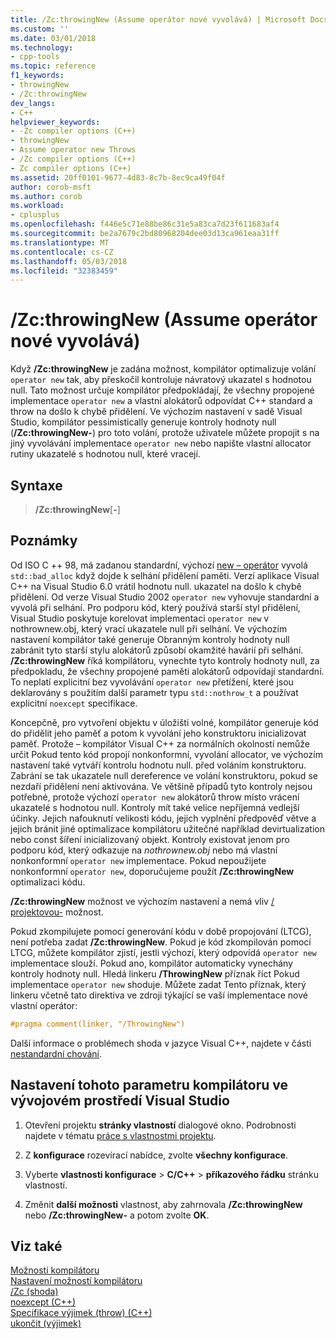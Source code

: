 ```yaml
---
title: /Zc:throwingNew (Assume operátor nové vyvolává) | Microsoft Docs
ms.custom: ''
ms.date: 03/01/2018
ms.technology:
- cpp-tools
ms.topic: reference
f1_keywords:
- throwingNew
- /Zc:throwingNew
dev_langs:
- C++
helpviewer_keywords:
- -Zc compiler options (C++)
- throwingNew
- Assume operator new Throws
- /Zc compiler options (C++)
- Zc compiler options (C++)
ms.assetid: 20ff0101-9677-4d83-8c7b-8ec9ca49f04f
author: corob-msft
ms.author: corob
ms.workload:
- cplusplus
ms.openlocfilehash: f446e5c71e88be86c31e5a83ca7d23f611683af4
ms.sourcegitcommit: be2a7679c2bd80968204dee03d13ca961eaa31ff
ms.translationtype: MT
ms.contentlocale: cs-CZ
ms.lasthandoff: 05/03/2018
ms.locfileid: "32383459"
---
```

# <a name="zcthrowingnew-assume-operator-new-throws"></a>/Zc:throwingNew (Assume operátor nové vyvolává)

Když **/Zc:throwingNew** je zadána možnost, kompilátor optimalizuje volání `operator new` tak, aby přeskočil kontroluje návratový ukazatel s hodnotou null. Tato možnost určuje kompilátor předpokládají, že všechny propojené implementace `operator new` a vlastní alokátorů odpovídat C++ standard a throw na došlo k chybě přidělení. Ve výchozím nastavení v sadě Visual Studio, kompilátor pessimistically generuje kontroly hodnoty null (**/Zc:throwingNew-**) pro toto volání, protože uživatele můžete propojit s na jiný vyvolávání implementace `operator new` nebo napište vlastní allocator rutiny ukazatelé s hodnotou null, které vracejí.

## <a name="syntax"></a>Syntaxe

> **/Zc:throwingNew**[**-**]

## <a name="remarks"></a>Poznámky

Od ISO C ++ 98, má zadanou standardní, výchozí [new – operátor](../../standard-library/new-operators.md#op_new) vyvolá `std::bad_alloc` když dojde k selhání přidělení paměti. Verzí aplikace Visual C++ na Visual Studio 6.0 vrátil hodnotu null. ukazatel na došlo k chybě přidělení. Od verze Visual Studio 2002 `operator new` vyhovuje standardní a vyvolá při selhání. Pro podporu kód, který používá starší styl přidělení, Visual Studio poskytuje korelovat implementaci `operator new` v nothrownew.obj, který vrací ukazatele null při selhání. Ve výchozím nastavení kompilátor také generuje Obranným kontroly hodnoty null zabránit tyto starší stylu alokátorů způsobí okamžité havárií při selhání. **/Zc:throwingNew** říká kompilátoru, vynechte tyto kontroly hodnoty null, za předpokladu, že všechny propojené paměti alokátorů odpovídají standardní. To neplatí explicitní bez vyvolávání `operator new` přetížení, které jsou deklarovány s použitím další parametr typu `std::nothrow_t` a používat explicitní `noexcept` specifikace.

Koncepčně, pro vytvoření objektu v úložišti volné, kompilátor generuje kód do přidělit jeho paměť a potom k vyvolání jeho konstruktoru inicializovat paměť. Protože – kompilátor Visual C++ za normálních okolností nemůže určit Pokud tento kód propojí nonkonformní, vyvolání allocator, ve výchozím nastavení také vytváří kontrolu hodnotu null. před voláním konstruktoru. Zabrání se tak ukazatele null dereference ve volání konstruktoru, pokud se nezdaří přidělení není aktivována. Ve většině případů tyto kontroly nejsou potřebné, protože výchozí `operator new` alokátorů throw místo vrácení ukazatelé s hodnotou null. Kontroly mít také velice nepříjemná vedlejší účinky. Jejich nafouknutí velikosti kódu, jejich vyplnění předpověď větve a jejich bránit jiné optimalizace kompilátoru užitečné například devirtualization nebo const šíření inicializovaný objekt. Kontroly existovat jenom pro podporu kód, který odkazuje na *nothrownew.obj* nebo má vlastní nonkonformní `operator new` implementace. Pokud nepoužijete nonkonformní `operator new`, doporučujeme použít **/Zc:throwingNew** optimalizaci kódu.

**/Zc:throwingNew** možnost ve výchozím nastavení a nemá vliv [/ projektovou-](permissive-standards-conformance.md) možnost.

Pokud zkompilujete pomocí generování kódu v době propojování (LTCG), není potřeba zadat **/Zc:throwingNew**. Pokud je kód zkompilován pomocí LTCG, můžete kompilátor zjistí, jestli výchozí, který odpovídá `operator new` implementace slouží. Pokud ano, kompilátor automaticky vynechány kontroly hodnoty null. Hledá linkeru **/ThrowingNew** příznak říct Pokud implementace `operator new` shoduje. Můžete zadat Tento příznak, který linkeru včetně tato direktiva ve zdroji týkající se vaší implementace nové vlastní operátor:

```cpp
#pragma comment(linker, "/ThrowingNew")
```

Další informace o problémech shoda v jazyce Visual C++, najdete v části [nestandardní chování](../../cpp/nonstandard-behavior.md).

## <a name="to-set-this-compiler-option-in-the-visual-studio-development-environment"></a>Nastavení tohoto parametru kompilátoru ve vývojovém prostředí Visual Studio

1. Otevření projektu **stránky vlastností** dialogové okno. Podrobnosti najdete v tématu [práce s vlastnostmi projektu](../../ide/working-with-project-properties.md).

1. Z **konfigurace** rozevírací nabídce, zvolte **všechny konfigurace**.

1. Vyberte **vlastnosti konfigurace** > **C/C++** > **příkazového řádku** stránku vlastností.

1. Změnit **další možnosti** vlastnost, aby zahrnovala **/Zc:throwingNew** nebo **/Zc:throwingNew-** a potom zvolte **OK**.

## <a name="see-also"></a>Viz také

[Možnosti kompilátoru](../../build/reference/compiler-options.md)<br/>
[Nastavení možností kompilátoru](../../build/reference/setting-compiler-options.md)<br/>
[/Zc (shoda)](../../build/reference/zc-conformance.md)<br/>
[noexcept (C++)](../../cpp/noexcept-cpp.md)<br/>
[Specifikace výjimek (throw) (C++)](../../cpp/exception-specifications-throw-cpp.md)<br/>
[ukončit (výjimek)](../../standard-library/exception-functions.md#terminate)<br/>
